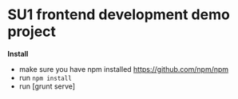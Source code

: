 SU1 frontend development demo project
=====

**Install**

- make sure you have npm installed https://github.com/npm/npm
- run ```npm install```
- run [grunt serve]

